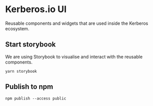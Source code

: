 # Kerberos.io UI

Reusable components and widgets that are used inside the Kerberos ecosystem.

## Start storybook

We are using Storybook to visualise and interact with the reusable components.

    yarn storybook

## Publish to npm

    npm publish --access public